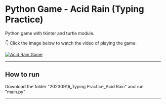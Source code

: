 # Python Game - Acid Rain (Typing Practice)

Python game with tkinter and turtle module.

👇 Click the image below to watch the video of playing the game.

[![Acid Rain Game](/others/image_for_youtube_link.png)](https://youtu.be/ZHuDumPq3Cw?si=cN-AKU_MWBznOouh)


---

## How to run

Download the folder "20230916_Typing Practice_Acid Rain" and run "main.py"

---